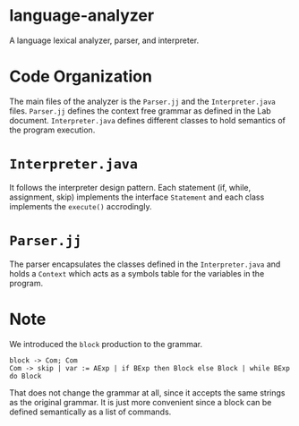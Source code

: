 # language-analyzer

A language lexical analyzer, parser, and interpreter.

# Code Organization
The main files of the analyzer is the `Parser.jj` and the `Interpreter.java` files. `Parser.jj` defines the context free grammar as defined in the Lab document. `Interpreter.java` defines different classes to hold semantics of the program execution.

# `Interpreter.java`
It follows the interpreter design pattern. Each statement (if, while, assignment, skip) implements the interface `Statement` and each class implements the `execute()` accrodingly.

# `Parser.jj`
The parser encapsulates the classes defined in the `Interpreter.java` and holds a `Context` which acts as a symbols table for the variables in the program.

# Note
We introduced the `block` production to the grammar.
```
block -> Com; Com
Com -> skip | var := AExp | if BExp then Block else Block | while BExp do Block
```
That does not change the grammar at all, since it accepts the same strings as the original grammar. It is just more convenient since a block can be defined semantically as a list of commands.